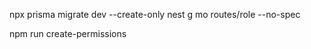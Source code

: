 npx prisma migrate dev --create-only
 nest g mo routes/role --no-spec

 npm run create-permissions   